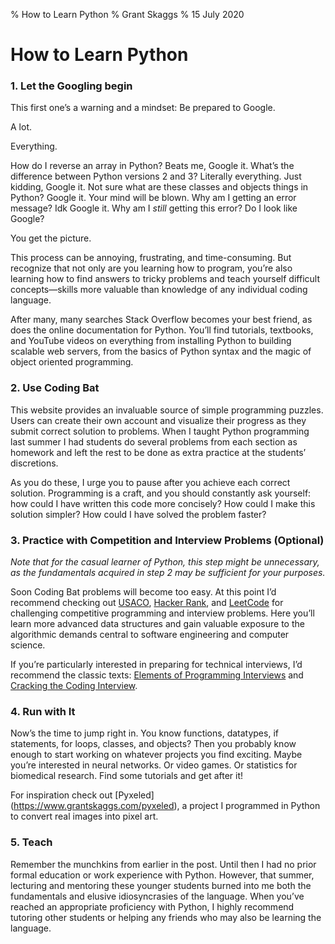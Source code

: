 % How to Learn Python 
% Grant Skaggs 
% 15 July 2020

# How to Learn Python 

### 1. Let the Googling begin

This first one’s a warning and a mindset: Be prepared to Google. 

A lot. 

Everything. 

How do I reverse an array in Python? Beats me, Google it.
What’s the difference between Python versions 2 and 3? Literally everything. Just kidding, Google it.
Not sure what are these classes and objects things in Python? Google it. Your mind will be blown.
Why am I getting an error message? Idk Google it.
Why am I *still* getting this error? Do I look like Google?

You get the picture. 

This process can be annoying, frustrating, and time-consuming. But recognize that not only are you learning how to program, you’re also learning how to find answers to tricky problems and teach yourself difficult concepts—skills more valuable than knowledge of any individual coding language.

After many, many searches Stack Overflow becomes your best friend, as does the online documentation for Python. You’ll find tutorials, textbooks, and YouTube videos on everything from installing Python to building scalable web servers, from the basics of Python syntax and the magic of object oriented programming.

### 2. Use Coding Bat

This website provides an invaluable source of simple programming puzzles. Users can create their own account and visualize their progress as they submit correct solution to problems. When I taught Python programming last summer I had students do several problems from each section as homework and left the rest to be done as extra practice at the students’ discretions.

As you do these, I urge you to pause after you achieve each correct solution. Programming is a craft, and you should constantly ask yourself: how could I have written this code more concisely? How could I make this solution simpler? How could I have solved the problem faster? 

### 3. Practice with Competition and Interview Problems (Optional)

*Note that for the casual learner of Python, this step might be unnecessary, as the fundamentals acquired in step 2 may be sufficient for your purposes.*

Soon Coding Bat problems will become too easy. At this point I’d recommend checking out [USACO](https://train.usaco.org/), [Hacker Rank](https://hackerrank.com), and [LeetCode](https://leetcode.com/) for challenging competitive programming and interview problems. Here you’ll learn more advanced data structures and gain valuable exposure to the algorithmic demands central to software engineering and computer science. 

If you’re particularly interested in preparing for technical interviews, I’d recommend the classic texts: [Elements of Programming Interviews](https://www.amazon.com/Elements-Programming-Interviews-Python-Insiders/dp/1537713949/ref=pd_bxgy_img_3/143-1627086-5954734?_encoding=UTF8&pd_rd_i=1537713949&pd_rd_r=49b81357-cfa3-4495-8346-388615d44715&pd_rd_w=9f7JR&pd_rd_wg=X0yqd&pf_rd_p=ce6c479b-ef53-49a6-845b-bbbf35c28dd3&pf_rd_r=MBNTYJBBJ6T0T7FB1YE8&psc=1&refRID=MBNTYJBBJ6T0T7FB1YE8) and [Cracking the Coding Interview](https://www.amazon.com/Cracking-Coding-Interview-Programming-Questions/dp/0984782850).

### 4. Run with It

Now’s the time to jump right in. You know functions, datatypes, if statements, for loops, classes, and objects? Then you probably know enough to start working on whatever projects you find exciting. Maybe you’re interested in neural networks. Or video games. Or statistics for biomedical research. Find some tutorials and get after it!

For inspiration check out [Pyxeled] (https://www.grantskaggs.com/pyxeled), a project I programmed in Python to convert real images into pixel art.

### 5. Teach

Remember the munchkins from earlier in the post. Until then I had no prior formal education or work experience with Python. However, that summer, lecturing and mentoring these younger students burned into me both the fundamentals and elusive idiosyncrasies of the language. When you’ve reached an appropriate proficiency with Python, I highly recommend tutoring other students or helping any friends who may also be learning the language.

